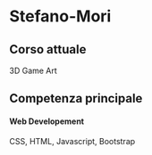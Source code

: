 # Stefano-Mori

## Corso attuale

3D Game Art

## Competenza principale

#### Web Developement

CSS, HTML, Javascript, Bootstrap
